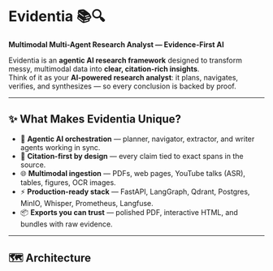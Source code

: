 # Evidentia 📚🔍
**Multimodal Multi-Agent Research Analyst — Evidence-First AI**

Evidentia is an **agentic AI research framework** designed to transform messy, multimodal data into **clear, citation-rich insights**.  
Think of it as your **AI-powered research analyst**: it plans, navigates, verifies, and synthesizes — so every conclusion is backed by proof.

---

## ✨ What Makes Evidentia Unique?
- 🤖 **Agentic AI orchestration** — planner, navigator, extractor, and writer agents working in sync.  
- 🧾 **Citation-first by design** — every claim tied to exact spans in the source.  
- 🌐 **Multimodal ingestion** — PDFs, web pages, YouTube talks (ASR), tables, figures, OCR images.  
- ⚡ **Production-ready stack** — FastAPI, LangGraph, Qdrant, Postgres, MinIO, Whisper, Prometheus, Langfuse.  
- 📦 **Exports you can trust** — polished PDF, interactive HTML, and bundles with raw evidence.  

---

## 🗺️ Architecture
